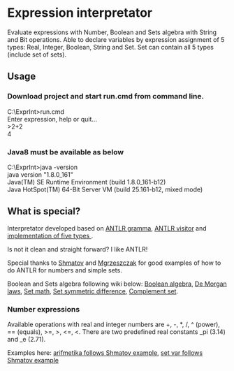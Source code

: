 # Expression interpretator

Evaluate expressions with Number, Boolean and Sets algebra with String and Bit operations. Able to declare variables by expression assignment of 5 types: Real, Integer, Boolean, String and Set. Set can contain all 5 types (include set of sets).

## Usage

### Download project and start run.cmd from command line.
C:\ExprInt>run.cmd<br/>
Enter expression, help or quit...<br/>
\>2+2<br/>
4

### Java8 must be available as below

C:\ExprInt>java -version<br/>
java version "1.8.0_161"<br/>
Java(TM) SE Runtime Environment (build 1.8.0_161-b12)<br/>
Java HotSpot(TM) 64-Bit Server VM (build 25.161-b12, mixed mode)<br/>

## What is special?

Interpretator developed based on [ANTLR gramma](https://github.com/serhioms/ExprInt/blob/master/gramma/CalcSet.g4), [ANTLR visitor](https://github.com/serhioms/ExprInt/blob/master/src/main/java/org/exprint/antlr/EvalVisitor.java) and [implementation of five types ](https://github.com/serhioms/ExprInt/tree/master/src/main/java/org/exprint/type).

Is not it clean and straight forward? I like ANTLR!

Special thanks to [Shmatov](https://github.com/shmatov/antlr4-calculator) and [Mgrzeszczak](https://github.com/mgrzeszczak/set-calculator) for good examples of how to do ANTLR for numbers and simple sets.

Boolean and Sets algebra following wiki below: [Boolean algebra](https://en.wikipedia.org/wiki/Boolean_algebra), [De Morgan laws](https://en.wikipedia.org/wiki/De_Morgan%27s_laws), [Set math](https://en.wikipedia.org/wiki/Set_(mathematics)), [Set symmetric difference](https://en.wikipedia.org/wiki/Symmetric_difference), [Complement set](https://en.wikipedia.org/wiki/Complement_(set_theory)).

### Number expressions
Available operations with real and integer numbers are +, -, *, /, ^ (power), == (equals), >=, >, <=, <.
There are two predefined real constants _pi (3.14) and  _e (2.71).

Examples here: [arifmetika follows Shmatov example](https://github.com/serhioms/ExprInt/blob/master/data/numarifmetika.txt), [set var follows Shmatov example](https://github.com/serhioms/ExprInt/blob/master/data/setvar.txt)



